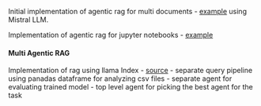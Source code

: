 Initial implementation of agentic rag for multi documents - [example](./multi_agentic_rag.ipynb) using Mistral LLM.

Implementation of agentic rag for jupyter notebooks - [example](multi_agentic_rag_code.ipynb)

#### Multi Agentic RAG
Implementation of rag using llama Index - [source](multi_agentic_rag_code.ipynb)
    - separate query pipeline using panadas dataframe for analyzing csv files
    - separate agent for evaluating trained model
    - top level agent for picking the best agent for the task